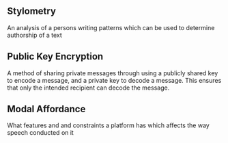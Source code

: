 ## Stylometry
An analysis of a persons writing patterns which can be used to determine authorship of a text

## Public Key Encryption
A method of sharing private messages through using a publicly shared key to encode a message, and a private key to decode a message. This ensures that only the intended recipient can decode the message.

## Modal Affordance
What features and and constraints a platform has which affects the way speech conducted on it
